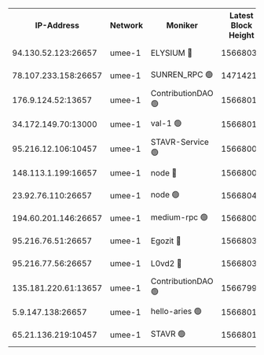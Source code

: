 


<table><tr><th>IP-Address</th><th>Network</th><th>Moniker</th><th>Latest Block Height</th><th>Earliest Block Height</th><th>Catching Up</th><th>Tx Index</th><th>Voting Power</th><th>Scan Time</th></tr><tr><td>94.130.52.123:26657</td><td>umee-1</td><td>ELYSIUM 🔴</td><td>15668032</td><td>3216011</td><td>False</td><td>off</td><td>27133297</td><td>2025-01-12T14:35:15.503985825UTC</td></tr><tr><td>78.107.233.158:26657</td><td>umee-1</td><td>SUNREN_RPC 🟢</td><td>14714211</td><td>13338194</td><td>False</td><td>on</td><td>0</td><td>2025-01-12T14:33:55.272727055UTC</td></tr><tr><td>176.9.124.52:13657</td><td>umee-1</td><td>ContributionDAO 🟢</td><td>15668016</td><td>13924595</td><td>False</td><td>on</td><td>0</td><td>2025-01-12T14:33:44.512812847UTC</td></tr><tr><td>34.172.149.70:13000</td><td>umee-1</td><td>val-1 🟢</td><td>15668013</td><td>14743001</td><td>False</td><td>off</td><td>0</td><td>2025-01-12T14:33:29.166722889UTC</td></tr><tr><td>95.216.12.106:10457</td><td>umee-1</td><td>STAVR-Service 🟢</td><td>15668005</td><td>15224001</td><td>False</td><td>on</td><td>0</td><td>2025-01-12T14:34:58.479524702UTC</td></tr><tr><td>148.113.1.199:16657</td><td>umee-1</td><td>node 🔴</td><td>15668001</td><td>15235192</td><td>False</td><td>off</td><td>1666214</td><td>2025-01-12T14:32:22.708716008UTC</td></tr><tr><td>23.92.76.110:26657</td><td>umee-1</td><td>node 🟢</td><td>15668047</td><td>15458270</td><td>False</td><td>on</td><td>0</td><td>2025-01-12T14:36:34.549226972UTC</td></tr><tr><td>194.60.201.146:26657</td><td>umee-1</td><td>medium-rpc 🟢</td><td>15668001</td><td>15489235</td><td>False</td><td>on</td><td>0</td><td>2025-01-12T14:32:27.687757742UTC</td></tr><tr><td>95.216.76.51:26657</td><td>umee-1</td><td>Egozit 🔴</td><td>15668032</td><td>15568032</td><td>False</td><td>off</td><td>38712513</td><td>2025-01-12T14:35:15.266800692UTC</td></tr><tr><td>95.216.77.56:26657</td><td>umee-1</td><td>L0vd2 🔴</td><td>15668039</td><td>15568039</td><td>False</td><td>off</td><td>38607366</td><td>2025-01-12T14:35:52.212760165UTC</td></tr><tr><td>135.181.220.61:13657</td><td>umee-1</td><td>ContributionDAO 🟢</td><td>15667998</td><td>15661118</td><td>False</td><td>off</td><td>0</td><td>2025-01-12T14:32:09.529540136UTC</td></tr><tr><td>5.9.147.138:26657</td><td>umee-1</td><td>hello-aries 🟢</td><td>15668012</td><td>15665461</td><td>False</td><td>off</td><td>0</td><td>2025-01-12T14:33:25.840210371UTC</td></tr><tr><td>65.21.136.219:10457</td><td>umee-1</td><td>STAVR 🟢</td><td>15668012</td><td>15666001</td><td>False</td><td>on</td><td>0</td><td>2025-01-12T14:35:56.760194824UTC</td></tr></table>